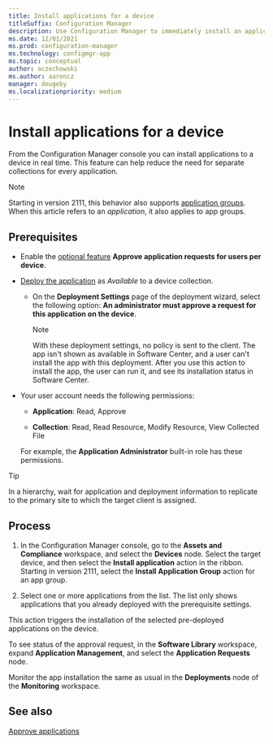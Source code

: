 ```yaml
---
title: Install applications for a device
titleSuffix: Configuration Manager
description: Use Configuration Manager to immediately install an application to a device without a collection.
ms.date: 12/01/2021
ms.prod: configuration-manager
ms.technology: configmgr-app
ms.topic: conceptual
author: aczechowski
ms.author: aaroncz
manager: dougeby
ms.localizationpriority: medium
---
```


# Install applications for a device

<!--4402180-->

From the Configuration Manager console you can install applications to a device in real time. This feature can help reduce the need for separate collections for every application.

> [!NOTE]
> Starting in version 2111, this behavior also supports [application groups](create-app-groups.md#app-approval).<!-- 10992210 --> When this article refers to an *application*, it also applies to app groups.

## Prerequisites

- Enable the [optional feature](../../core/servers/manage/optional-features.md) **Approve application requests for users per device**.

- [Deploy the application](deploy-applications.md) as *Available* to a device collection.

  - On the **Deployment Settings** page of the deployment wizard, select the following option: **An administrator must approve a request for this application on the device**.

    > [!NOTE]
    > With these deployment settings, no policy is sent to the client. The app isn't shown as available in Software Center, and a user can't install the app with this deployment. After you use this action to install the app, the user can run it, and see its installation status in Software Center.

- Your user account needs the following permissions:

  - **Application**: Read, Approve

  - **Collection**: Read, Read Resource, Modify Resource, View Collected File

  For example, the **Application Administrator** built-in role has these permissions.

> [!TIP]
> In a hierarchy, wait for application and deployment information to replicate to the primary site to which the target client is assigned.<!-- SCCMDocs#2113 -->

## Process

1. In the Configuration Manager console, go to the **Assets and Compliance** workspace, and select the **Devices** node. Select the target device, and then select the **Install application** action in the ribbon. Starting in version 2111, select the **Install Application Group** action for an app group.<!-- 10992210 -->

1. Select one or more applications from the list. The list only shows applications that you already deployed with the prerequisite settings.

This action triggers the installation of the selected pre-deployed applications on the device.

To see status of the approval request, in the **Software Library** workspace, expand **Application Management**, and select the **Application Requests** node.

Monitor the app installation the same as usual in the **Deployments** node of the **Monitoring** workspace.

## See also

[Approve applications](app-approval.md)
